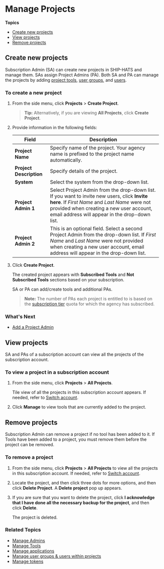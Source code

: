 # Manage Projects

**Topics**
- [Create new projects](#create-new-projects)
- [View projects](#view-projects)
- [Remove projects](#remove-projects)

## Create new projects

Subscription Admin (SA) can create new projects in SHIP-HATS and manage them. SAs assign Project Admins (PA). Both SA and PA can manage the projects by adding [project tools](manage-tools), [user groups](manage-user-groups), and [users](manage-users).

### To create a new project

1. From the side menu, click **Projects** > **Create Project**.  

    >**Tip:** Alternatively, if you are viewing **All Projects**, click **Create Project**.  

1. Provide information in the following fields:

    |Field|Description|
    |---|---|
    |**Project Name**| Specify name of the project. Your agency name is prefixed to the project name automatically. 
    |**Project Description**| Specify details of the project. 
    |**System**|Select the system from the drop-down list. 
    |**Project Admin 1**| Select Project Admin from the drop-down list. If you want to invite new users, click **Invite here**. If *First Name* and *Last Name* were not provided when creating a new user account, email address will appear in the drop-down list.
    |**Project Admin 2**| This is an optional field. Select a second Project Admin from the drop-down list. If *First Name* and *Last Name* were not provided when creating a new user account, email address will appear in the drop-down list. 
1. Click **Create Project**.  
    
    The created project appears with **Subscribed Tools** and **Not Subscribed Tools** sections based on your subscription.

    SA or PA can add/create tools and additional PAs. 
    
    > **Note:** The number of PAs each project is entitled to is based on the [subscription tier](https://www.developer.tech.gov.sg/products/categories/devops/ship-hats/subscription) quota for which the agency has subscribed.


### What's Next 
- [Add a Project Admin](manage-admins)


## View projects

SA and PAs of a subscription account can view all the projects of the subscription account.

### To view a project in a subscription account

1. From the side menu, click **Projects** > **All Projects**.

    Tile view of all the projects in this subscription account appears. If needed, refer to [Switch account](manage-account).


1. Click **Manage** to view tools that are currently added to the project.

## Remove projects

Subscription Admin can remove a project if no tool has been added to it. If Tools have been added to a project, you must remove them before the project can be removed.

### To remove a project

1. From the side menu, click **Projects** > **All Projects** to view all the projects in this subscription account. If needed, refer to [Switch account](manage-account).
1. Locate the project, and then click three dots for more options, and then click **Delete Project**. 
    A **Delete project** pop up appears. 
1. If you are sure that you want to delete the project, click **I acknowledge that I have done all the necessary backup for the project**, and then click **Delete**.

    The project is deleted.

### Related Topics
- [Manage Admins](manage-admins)
- [Manage Tools](manage-tools)
- [Manage applications](manage-applications)
- [Manage user groups & users within projects](manage-user-groups-and-users)
- [Manage tokens](manage-tokens) 